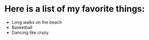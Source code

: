 # Here is a list of my favorite things:
- Long walks on the beach
- Basketball
- Dancing like crazy
